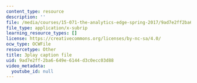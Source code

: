 ```yaml
---
content_type: resource
description: ''
file: /media/courses/15-071-the-analytics-edge-spring-2017/9ad7e2ff2ba6649e6144d3c0ecc03d88_lm_qReHVm0A.srt
file_type: application/x-subrip
learning_resource_types: []
license: https://creativecommons.org/licenses/by-nc-sa/4.0/
ocw_type: OCWFile
resourcetype: Other
title: 3play caption file
uid: 9ad7e2ff-2ba6-649e-6144-d3c0ecc03d88
video_metadata:
  youtube_id: null
---
```

